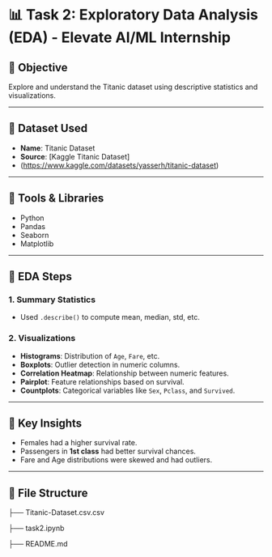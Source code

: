 # 📊 Task 2: Exploratory Data Analysis (EDA) - Elevate AI/ML Internship

## 🧠 Objective
Explore and understand the Titanic dataset using descriptive statistics and visualizations.

---

## 📁 Dataset Used
- **Name**: Titanic Dataset  
- **Source**: [Kaggle Titanic Dataset]
- (https://www.kaggle.com/datasets/yasserh/titanic-dataset)

---

## 🧰 Tools & Libraries
- Python
- Pandas
- Seaborn
- Matplotlib

---

## 🔎 EDA Steps

### 1. Summary Statistics
- Used `.describe()` to compute mean, median, std, etc.

### 2. Visualizations
- **Histograms**: Distribution of `Age`, `Fare`, etc.
- **Boxplots**: Outlier detection in numeric columns.
- **Correlation Heatmap**: Relationship between numeric features.
- **Pairplot**: Feature relationships based on survival.
- **Countplots**: Categorical variables like `Sex`, `Pclass`, and `Survived`.

---

## 📌 Key Insights
- Females had a higher survival rate.
- Passengers in **1st class** had better survival chances.
- Fare and Age distributions were skewed and had outliers.

---

## 📎 File Structure
├── Titanic-Dataset.csv.csv

├── task2.ipynb

├── README.md
